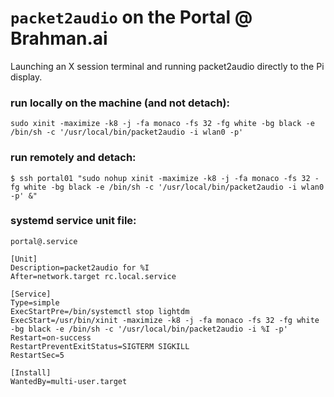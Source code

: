 # `packet2audio` on the Portal @ Brahman.ai

Launching an X session terminal and running packet2audio directly to the Pi display.

### run locally on the machine (and not detach):

`sudo xinit -maximize -k8 -j -fa monaco -fs 32 -fg white -bg black -e /bin/sh -c '/usr/local/bin/packet2audio -i wlan0 -p'`

### run remotely and detach:

`
$ ssh portal01 "sudo nohup xinit -maximize -k8 -j -fa monaco -fs 32 -fg white -bg black -e /bin/sh -c '/usr/local/bin/packet2audio -i wlan0 -p' &"
`

### systemd service unit file:

`portal@.service`

```
[Unit]
Description=packet2audio for %I
After=network.target rc.local.service

[Service]
Type=simple
ExecStartPre=/bin/systemctl stop lightdm
ExecStart=/usr/bin/xinit -maximize -k8 -j -fa monaco -fs 32 -fg white -bg black -e /bin/sh -c '/usr/local/bin/packet2audio -i %I -p'
Restart=on-success
RestartPreventExitStatus=SIGTERM SIGKILL
RestartSec=5

[Install]
WantedBy=multi-user.target
```

